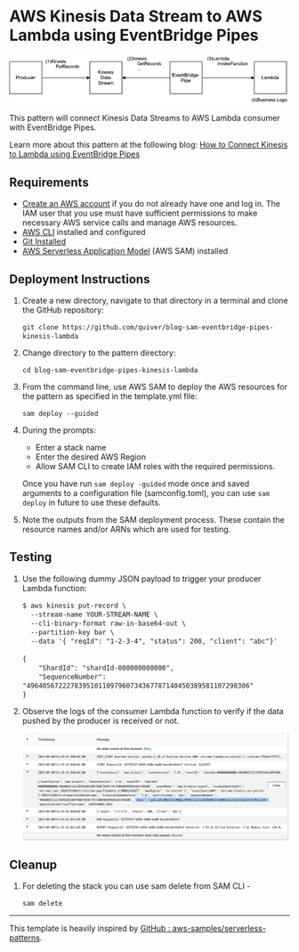 # AWS Kinesis Data Stream to AWS Lambda using EventBridge Pipes

![Pipes diagram](./kinesis-eventbridge-architecture.png)

This pattern will connect Kinesis Data Streams to AWS Lambda consumer with EventBridge Pipes.

Learn more about this pattern at the following blog: [How to Connect Kinesis to Lambda using EventBridge Pipes](https://dev.classmethod.jp/articles/eventbridge-pipes-kinesis-to-lambda-consumer)

## Requirements

* [Create an AWS account](https://portal.aws.amazon.com/gp/aws/developer/registration/index.html) if you do not already have one and log in. The IAM user that you use must have sufficient permissions to make necessary AWS service calls and manage AWS resources.
* [AWS CLI](https://docs.aws.amazon.com/cli/latest/userguide/install-cliv2.html) installed and configured
* [Git Installed](https://git-scm.com/book/en/v2/Getting-Started-Installing-Git)
* [AWS Serverless Application Model](https://docs.aws.amazon.com/serverless-application-model/latest/developerguide/serverless-sam-cli-install.html) (AWS SAM) installed

## Deployment Instructions

1. Create a new directory, navigate to that directory in a terminal and clone the GitHub repository:
    ``` 
    git clone https://github.com/quiver/blog-sam-eventbridge-pipes-kinesis-lambda
    ```
1. Change directory to the pattern directory:
    ```
    cd blog-sam-eventbridge-pipes-kinesis-lambda
    ```
1. From the command line, use AWS SAM to deploy the AWS resources for the pattern as specified in the template.yml file:
    ```
    sam deploy --guided
    ```
1. During the prompts:
    * Enter a stack name
    * Enter the desired AWS Region
    * Allow SAM CLI to create IAM roles with the required permissions.
    
    Once you have run `sam deploy -guided` mode once and saved arguments to a configuration file (samconfig.toml), you can use `sam deploy` in future to use these defaults.
1. Note the outputs from the SAM deployment process. These contain the resource names and/or ARNs which are used for testing.

## Testing

1. Use the following dummy JSON payload to trigger your producer Lambda function:
    ```
    $ aws kinesis put-record \
      --stream-name YOUR-STREAM-NAME \
      --cli-binary-format raw-in-base64-out \
      --partition-key bar \
      --data '{ "reqId": "1-2-3-4", "status": 200, "client": "abc"}'

    {
        "ShardId": "shardId-000000000000",
        "SequenceNumber": "49640567222783951011097960734367787140450389581107298306"
    }
    ```

2. Observe the logs of the consumer Lambda function to verify if the data pushed by the producer is received or not.

    ![Lambda Consumer CW Logs](./kinesis-cloudwatch-logs.jpg)


## Cleanup

 1. For deleting the stack you can use sam delete from SAM CLI -
    ```
    sam delete
    ```

---


This template is heavily inspired by  [GitHub : aws-samples/serverless-patterns](https://github.com/aws-samples/serverless-patterns).
